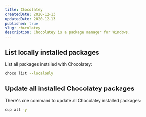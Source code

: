 ```yaml
---
title: Chocolatey
createdDate: 2020-12-13
updatedDate: 2020-12-13
published: true
slug: chocolatey
description: Chocolatey is a package manager for Windows.
---
```


## List locally installed packages

List all packages installed with Chocolatey:

```bash
choco list --localonly
```

## Update all installed Chocolatey packages

There's one command to update all Chocolatey installed packages:

```bash
cup all -y
```
